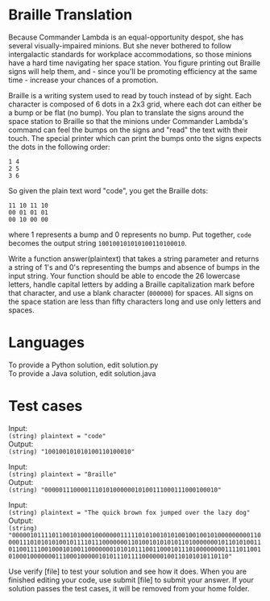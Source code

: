 Braille Translation
===================

Because Commander Lambda is an equal-opportunity despot, she has several visually-impaired minions. But she never bothered to follow intergalactic standards for workplace accommodations, so those minions have a hard time navigating her space station. You figure printing out Braille signs will help them, and - since you'll be promoting efficiency at the same time - increase your chances of a promotion. 

Braille is a writing system used to read by touch instead of by sight. Each character is composed of 6 dots in a 2x3 grid, where each dot can either be a bump or be flat (no bump). You plan to translate the signs around the space station to Braille so that the minions under Commander Lambda's command can feel the bumps on the signs and "read" the text with their touch. The special printer which can print the bumps onto the signs expects the dots in the following order:

    1 4
    2 5
    3 6

So given the plain text word "code", you get the Braille dots:

    11 10 11 10
    00 01 01 01
    00 10 00 00

where 1 represents a bump and 0 represents no bump.  Put together, `code` becomes the output string `100100101010100110100010`.

Write a function answer(plaintext) that takes a string parameter and returns a string of 1's and 0's representing the bumps and absence of bumps in the input string. Your function should be able to encode the 26 lowercase letters, handle capital letters by adding a Braille capitalization mark before that character, and use a blank character (`000000`) for spaces. All signs on the space station are less than fifty characters long and use only letters and spaces.

Languages
=========

To provide a Python solution, edit solution.py  
To provide a Java solution, edit solution.java  

Test cases
==========

Input:  
    `(string) plaintext = "code"`  
Output:  
    `(string) "100100101010100110100010"`

Input:  
    `(string) plaintext = "Braille"`  
Output:  
    `(string) "000001110000111010100000010100111000111000100010"`

Input:  
    `(string) plaintext = "The quick brown fox jumped over the lazy dog"`  
Output:  
    `(string) "000001011110110010100010000000111110101001010100100100101000000000110000111010101010010111101110000000110100101010101101000000010110101001101100111100100010100110000000101010111001100010111010000000011110110010100010000000111000100000101011101111000000100110101010110110"`

Use verify [file] to test your solution and see how it does. When you are finished editing your code, use submit [file] to submit your answer. If your solution passes the test cases, it will be removed from your home folder.
